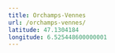 ```yaml
---
title: Orchamps-Vennes
url: /orchamps-vennes/
latitude: 47.1304184
longitude: 6.525448600000001
---
```

